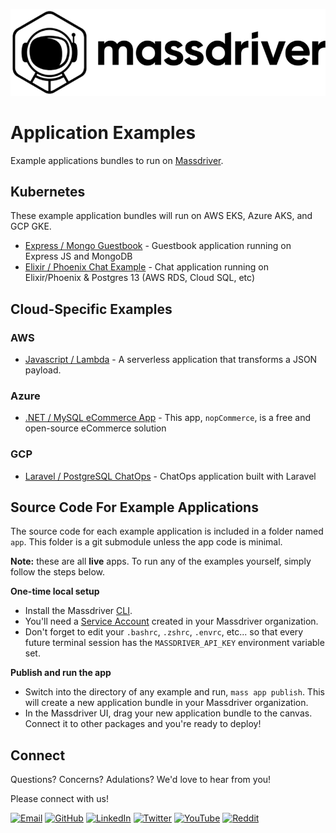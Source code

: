 [![Massdriver][logo]][website]

# Application Examples

Example applications bundles to run on [Massdriver](https://massdriver.cloud).

## Kubernetes

These example application bundles will run on AWS EKS, Azure AKS, and GCP GKE.

- [Express / Mongo Guestbook](./k8s/express-mongoose-demo/) - Guestbook application running on Express JS and MongoDB
- [Elixir / Phoenix Chat Example](./k8s/phoenix-chat-example) - Chat application running on Elixir/Phoenix & Postgres 13 (AWS RDS, Cloud SQL, etc)

## Cloud-Specific Examples

### AWS

- [Javascript / Lambda](./aws/lambda-transform) - A serverless application that transforms a JSON payload.

### Azure

- [.NET / MySQL eCommerce App](./azure/app-service) - This app, `nopCommerce`, is a free and open-source eCommerce solution

### GCP

- [Laravel / PostgreSQL ChatOps](./gcp/cloud-run/laravel) - ChatOps application built with Laravel

## Source Code For Example Applications

The source code for each example application is included in a folder named `app`. This folder is a git submodule unless the app code is minimal.

**Note:** these are all **live** apps. To run any of the examples yourself, simply follow the steps below.

**One-time local setup**
+ Install the Massdriver [CLI](https://docs.massdriver.cloud/bundles/walk-through#download-the-massdriver-cli).
+ You'll need a [Service Account](https://docs.massdriver.cloud/platform/service-accounts) created in your Massdriver organization.
+ Don't forget to edit your `.bashrc`, `.zshrc`, `.envrc`, etc... so that every future terminal session has the `MASSDRIVER_API_KEY` environment variable set.

**Publish and run the app**
+ Switch into the directory of any example and run, `mass app publish`. This will create a new application bundle in your Massdriver organization.
+ In the Massdriver UI, drag your new application bundle to the canvas. Connect it to other packages and you're ready to deploy!

## Connect

<!-- CONNECT:START -->

Questions? Concerns? Adulations? We'd love to hear from you!

Please connect with us!

[![Email][email_shield]][email_url]
[![GitHub][github_shield]][github_url]
[![LinkedIn][linkedin_shield]][linkedin_url]
[![Twitter][twitter_shield]][twitter_url]
[![YouTube][youtube_shield]][youtube_url]
[![Reddit][reddit_shield]][reddit_url]

<!-- markdownlint-disable -->

[logo]: https://raw.githubusercontent.com/massdriver-cloud/docs/main/static/img/logo-with-logotype-horizontal-400x110.svg
[docs]: https://docs.massdriver.cloud/?utm_source=github&utm_medium=readme&utm_campaign=application-examples&utm_content=docs
[website]: https://www.massdriver.cloud/?utm_source=github&utm_medium=readme&utm_campaign=application-examples&utm_content=website
[github]: https://github.com/massdriver-cloud?utm_source=github&utm_medium=readme&utm_campaign=application-examples&utm_content=github
[slack]: https://massdriverworkspace.slack.com/?utm_source=github&utm_medium=readme&utm_campaign=application-examples&utm_content=slack
[linkedin]: https://www.linkedin.com/company/massdriver/?utm_source=github&utm_medium=readme&utm_campaign=application-examples&utm_content=linkedin



[contributors_shield]: https://img.shields.io/github/contributors/massdriver-cloud/application-examples.svg?style=for-the-badge
[contributors_url]: https://github.com/massdriver-cloud/application-examples/graphs/contributors
[forks_shield]: https://img.shields.io/github/forks/massdriver-cloud/application-examples.svg?style=for-the-badge
[forks_url]: https://github.com/massdriver-cloud/application-examples/network/members
[stars_shield]: https://img.shields.io/github/stars/massdriver-cloud/application-examples.svg?style=for-the-badge
[stars_url]: https://github.com/massdriver-cloud/application-examples/stargazers
[issues_shield]: https://img.shields.io/github/issues/massdriver-cloud/application-examples.svg?style=for-the-badge
[issues_url]: https://github.com/massdriver-cloud/application-examples/issues
[release_url]: https://github.com/massdriver-cloud/application-examples/releases/latest
[release_shield]: https://img.shields.io/github/release/massdriver-cloud/application-examples.svg?style=for-the-badge
[license_shield]: https://img.shields.io/github/license/massdriver-cloud/application-examples.svg?style=for-the-badge
[license_url]: https://github.com/massdriver-cloud/application-examples/blob/main/LICENSE


[email_url]: mailto:support@massdriver.cloud
[email_shield]: https://img.shields.io/badge/email-Massdriver-black.svg?style=for-the-badge&logo=mail.ru&color=000000
[github_url]: mailto:support@massdriver.cloud
[github_shield]: https://img.shields.io/badge/follow-Github-black.svg?style=for-the-badge&logo=github&color=181717
[linkedin_url]: https://linkedin.com/in/massdriver-cloud
[linkedin_shield]: https://img.shields.io/badge/follow-LinkedIn-black.svg?style=for-the-badge&logo=linkedin&color=0A66C2
[twitter_url]: https://twitter.com/massdriver?utm_source=github&utm_medium=readme&utm_campaign=application-examples&utm_content=twitter
[twitter_shield]: https://img.shields.io/badge/follow-Twitter-black.svg?style=for-the-badge&logo=twitter&color=1DA1F2
[discourse_url]: https://community.massdriver.cloud?utm_source=github&utm_medium=readme&utm_campaign=application-examples&utm_content=discourse
[discourse_shield]: https://img.shields.io/badge/join-Discourse-black.svg?style=for-the-badge&logo=discourse&color=000000
[youtube_url]: https://www.youtube.com/channel/UCfj8P7MJcdlem2DJpvymtaQ
[youtube_shield]: https://img.shields.io/badge/subscribe-Youtube-black.svg?style=for-the-badge&logo=youtube&color=FF0000
[reddit_url]: https://www.reddit.com/r/massdriver
[reddit_shield]: https://img.shields.io/badge/subscribe-Reddit-black.svg?style=for-the-badge&logo=reddit&color=FF4500

<!-- markdownlint-restore -->

<!-- CONNECT:END -->
